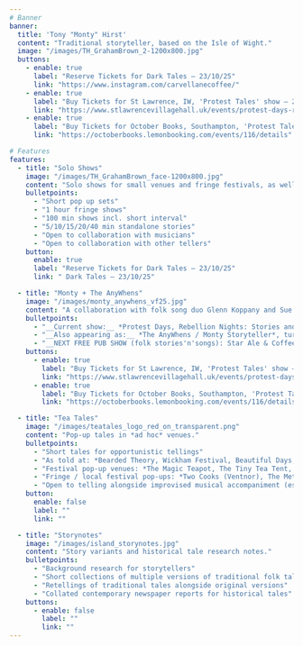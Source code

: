 ```yaml
---
# Banner
banner:
  title: 'Tony "Monty" Hirst'
  content: "Traditional storyteller, based on the Isle of Wight."
  image: "/images/TH_GrahamBrown_2-1200x800.jpg"
  buttons:
    - enable: true
      label: "Reserve Tickets for Dark Tales — 23/10/25"
      link: "https://www.instagram.com/carvellanecoffee/"
    - enable: true
      label: "Buy Tickets for St Lawrence, IW, 'Protest Tales' show — 22/11/25"
      link: "https://www.stlawrencevillagehall.uk/events/protest-days-rebellion-nights"
    - enable: true
      label: "Buy Tickets for October Books, Southampton, 'Protest Tales' show — 04/12/25"
      link: "https://octoberbooks.lemonbooking.com/events/116/details"

# Features
features:
  - title: "Solo Shows"
    image: "/images/TH_GrahamBrown_face-1200x800.jpg"
    content: "Solo shows for small venues and fringe festivals, as well as informal and short sets for community events, fundraisers, and beer and cider festivals."
    bulletpoints:
      - "Short pop up sets"
      - "1 hour fringe shows"
      - "100 min shows incl. short interval"
      - "5/10/15/20/40 min standalone stories"
      - "Open to collaboration with musicians"
      - "Open to collaboration with other tellers"
    button:
      enable: true
      label: "Reserve Tickets for Dark Tales — 23/10/25"
      link: " Dark Tales — 23/10/25"

  - title: "Monty + The AnyWhens"
    image: "/images/monty_anywhens_vf25.jpg"
    content: "A collaboration with folk song duo Glenn Koppany and Sue Cain (*The AnyWhens*)"
    bulletpoints:
      - "__Current show:__ *Protest Days, Rebellion Nights: Stories and Songs of the Luddites*"
      - "__Also appearing as:__ *The AnyWhens / Monty Storyteller*, turn taking 10-15 minute sets of folk songs and traditional folk tales"
      - "__NEXT FREE PUB SHOW (folk stories'n'songs): Star Ale & Coffee House, Ryde, Saturday, November 1st, 2025__"
    buttons:
      - enable: true
        label: "Buy Tickets for St Lawrence, IW, 'Protest Tales' show — 22/11/25"
        link: "https://www.stlawrencevillagehall.uk/events/protest-days-rebellion-nights"
      - enable: true
        label: "Buy Tickets for October Books, Southampton, 'Protest Tales' show — 04/12/25"
        link: "https://octoberbooks.lemonbooking.com/events/116/details"

  - title: "Tea Tales"
    image: "/images/teatales_logo_red_on_transparent.png"
    content: "Pop-up tales in *ad hoc* venues."
    bulletpoints:
      - "Short tales for opportunistic tellings"
      - "As told at: *Bearded Theory, Wickham Festival, Beautiful Days, Ventnor Fringe*"
      - "Festival pop-up venues: *The Magic Teapot, The Tiny Tea Tent, The Something Else Tea Tent*"
      - "Fringe / local festival pop-ups: *Two Cooks (Ventnor), The Met (Ventnor)*"
      - "Open to telling alongside improvised musical accompaniment (esp. guitar, fiddle/violin, piano)"
    button:
      enable: false
      label: ""
      link: ""

  - title: "Storynotes"
    image: "/images/island_storynotes.jpg"
    content: "Story variants and historical tale research notes."
    bulletpoints:
      - "Background research for storytellers"
      - "Short collections of multiple versions of traditional folk tales"
      - "Retellings of traditional tales alongside original versions"
      - "Collated contemporary newspaper reports for historical tales"
    buttons:
      - enable: false
        label: ""
        link: ""
---
```

